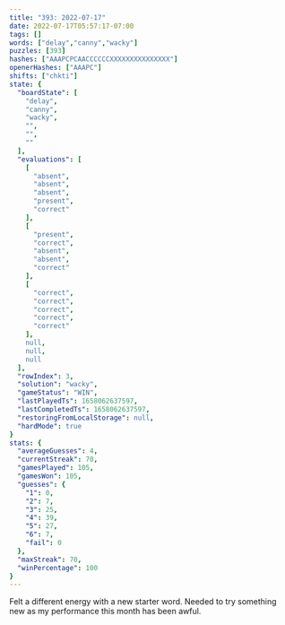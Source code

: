 ```yaml
---
title: "393: 2022-07-17"
date: 2022-07-17T05:57:17-07:00
tags: []
words: ["delay","canny","wacky"]
puzzles: [393]
hashes: ["AAAPCPCAACCCCCCXXXXXXXXXXXXXXX"]
openerHashes: ["AAAPC"]
shifts: ["chkti"]
state: {
  "boardState": [
    "delay",
    "canny",
    "wacky",
    "",
    "",
    ""
  ],
  "evaluations": [
    [
      "absent",
      "absent",
      "absent",
      "present",
      "correct"
    ],
    [
      "present",
      "correct",
      "absent",
      "absent",
      "correct"
    ],
    [
      "correct",
      "correct",
      "correct",
      "correct",
      "correct"
    ],
    null,
    null,
    null
  ],
  "rowIndex": 3,
  "solution": "wacky",
  "gameStatus": "WIN",
  "lastPlayedTs": 1658062637597,
  "lastCompletedTs": 1658062637597,
  "restoringFromLocalStorage": null,
  "hardMode": true
}
stats: {
  "averageGuesses": 4,
  "currentStreak": 70,
  "gamesPlayed": 105,
  "gamesWon": 105,
  "guesses": {
    "1": 0,
    "2": 7,
    "3": 25,
    "4": 39,
    "5": 27,
    "6": 7,
    "fail": 0
  },
  "maxStreak": 70,
  "winPercentage": 100
}
---
```


<!-- more -->
Felt a different energy with a new starter word. Needed to try something new as my performance this month has been awful.
